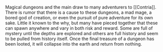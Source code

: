 Magical dungeons and the main draw to many adventurers to [[Contria]]. There is rumor that there is a cause to these dungeons, a mad mage, a bored god of creation, or even the pursuit of pure adventure for its own sake. Little it known to the why, but many have pieced together that these can spawn anywhere and vary in both risk and reward. Some are full of mystery until the depths are explored and others are full history and seem to be pulled from history itself. Once the final treasure of a dungeon has been looted, it will collapse into the earth and return from nothing. 